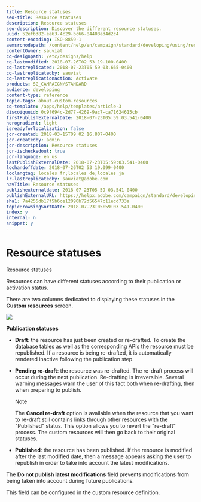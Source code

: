 ```yaml
---
title: Resource statuses
seo-title: Resource statuses
description: Resource statuses
seo-description: Discover the different resource statuses.
uuid: 52efb382-ea63-4c29-bc66-84408ad4d2c4
content-encoding: ISO-8859-1
aemsrcnodepath: /content/help/en/campaign/standard/developing/using/resource-statuses
contentOwner: sauviat
cq-designpath: /etc/designs/help
cq-lastmodified: 2018-07-26T02 53 19.100-0400
cq-lastreplicated: 2018-07-23T05 59 03.665-0400
cq-lastreplicatedby: sauviat
cq-lastreplicationaction: Activate
products: SG_CAMPAIGN/STANDARD
audience: developing
content-type: reference
topic-tags: about-custom-resources
cq-template: /apps/help/templates/article-3
discoiquuid: 0c9f694c-2d77-4269-9ac7-ca71624615cb
firstPublishExternalDate: 2018-07-23T05:59:03.541-0400
herogradient: light
isreadyforlocalization: false
jcr-created: 2018-03-15T09 02 16.807-0400
jcr-createdby: admin
jcr-description: Resource statuses
jcr-ischeckedout: true
jcr-language: en_us
lastPublishExternalDate: 2018-07-23T05:59:03.541-0400
lochandoffdate: 2018-07-26T02 53 19.099-0400
loclangtag: locales fr;locales de;locales ja
lr-lastreplicatedby: sauviat@adobe.com
navTitle: Resource statuses
publishexternaldate: 2018-07-23T05 59 03.541-0400
publishExternalURL: https://helpx.adobe.com/campaign/standard/developing/using/resource-statuses.html
sha1: 7a4255db17f5b6ce12090b72d56547c11ecd733a
topicBrowsingSortDate: 2018-07-23T05:59:03.541-0400
index: y
internal: n
snippet: y
---
```


# Resource statuses

Resource statuses

Resources can have different statuses according to their publication or activation status.

There are two columns dedicated to displaying these statuses in the **Custom resources** screen.

![](assets/schema_colonne_1.png)

**Publication statuses**

* **Draft**: the resource has just been created or re-drafted. To create the database tables as well as the corresponding APIs the resource must be republished. If a resource is being re-drafted, it is automatically rendered inactive following the publication step.
* **Pending re-draft**: the resource was re-drafted. The re-draft process will occur during the next publication. Re-drafting is irreversible. Several warning messages warn the user of this fact both when re-drafting, then when preparing to publish.

  >[!NOTE]
  >
  >The **Cancel re-draft** option is available when the resource that you want to re-draft still contains links through other resources with the "Published" status. This option allows you to revert the "re-draft" process. The custom resources will then go back to their original statuses.

* **Published**: the resource has been published. If the resource is modified after the last modified date, then a message appears asking the user to republish in order to take into account the latest modifications.

The **Do not publish latest modifications** field prevents modifications from being taken into account during future publications.

This field can be configured in the custom resource definition.
